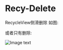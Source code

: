 # Recy-Delete
RecycleView侧滑删除  如图:

或者只有删除:

![Image text](https://github.com/zhiweiAndroid/Recy-Delete/blob/master/%E4%BE%A7%E6%BB%91%E5%88%A0%E9%99%A4.png)